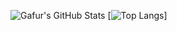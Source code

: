 ![Gafur's GitHub Stats](https://github-readme-stats.vercel.app/api?username=Gafur-Sharipov&show_icons=true&theme=radical)
[![Top Langs](https://github-readme-stats.vercel.app/api/top-langs/?username=Gafur-Sharipov)]
